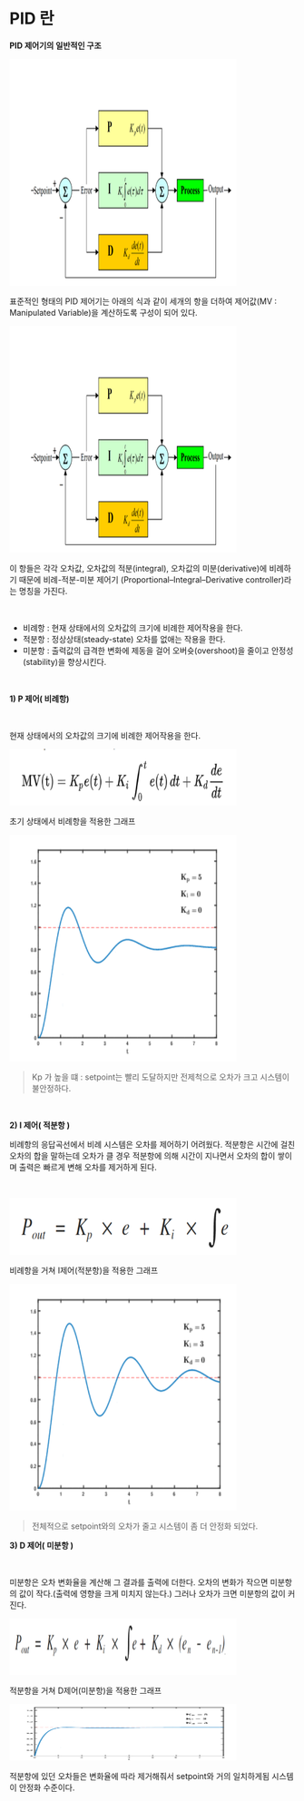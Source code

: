 # PID 란


**PID 제어기의 일반적인 구조**

<img src="https://github.com/alswo471/IOT/blob/main/drone/PID%20%EC%9B%90%EB%A6%AC/images/PIDex0.png?raw=true" width="400" height="400"><br>


표준적인 형태의 PID 제어기는 아래의 식과 같이 세개의 항을 더하여 제어값(MV : Manipulated Variable)을 계산하도록 구성이 되어 있다.

<img src="https://github.com/alswo471/IOT/blob/main/drone/PID%20%EC%9B%90%EB%A6%AC/images/PIDex0.png?raw=true" width="400" height="400"><br>



이 항들은 각각 오차값, 오차값의 적분(integral), 오차값의 미분(derivative)에 비례하기 때문에 비례-적분-미분 제어기 (Proportional–Integral–Derivative controller)라는 명칭을 가진다. 

</br>

* 비례항 : 현재 상태에서의 오차값의 크기에 비례한 제어작용을 한다.
* 적분항 : 정상상태(steady-state) 오차를 없애는 작용을 한다.
* 미분항 : 출력값의 급격한 변화에 제동을 걸어 오버슛(overshoot)을 줄이고 안정성(stability)을 향상시킨다.


</br>

**1) P 제어( 비례항)**

</br>

현재 상태에서의 오차값의 크기에 비례한 제어작용을 한다.

<img src="https://github.com/alswo471/IOT/blob/main/drone/PID%20%EC%9B%90%EB%A6%AC/images/PIDex1-1.png?raw=true" width="400" height="100"><br>


초기 상태에서 비례항을 적용한 그래프<br> 

<img src="https://github.com/alswo471/IOT/blob/main/drone/PID%20%EC%9B%90%EB%A6%AC/images/PIDex1.png?raw=true" width="400" height="400"><br>

> Kp 가 높을 떄 : setpoint는 빨리 도달하지만 전제척으로 오차가 크고 시스템이 불안정하다.


</br>

**2) I 제어( 적분항 )**

비례항의 응답곡선에서 비례 시스템은 오차를 제어하기 어려웠다. 적분항은 시간에 걸친 오차의 합을 말하는데 오차가 클 경우 적분항에 의해 시간이 지나면서 오차의 합이 쌓이며 출력은 빠르게 변해 오차를 제거하게 된다.

</br>

<img src="https://github.com/alswo471/IOT/blob/main/drone/PID%20%EC%9B%90%EB%A6%AC/images/PIDex2-2.png?raw=true" width="400" height="100"><br>

비례항을 거쳐 I제어(적분항)을 적용한 그래프<br>

<img src="https://github.com/alswo471/IOT/blob/main/drone/PID%20%EC%9B%90%EB%A6%AC/images/PIDex2.png?raw=true" width="400" height="400"><br>

> 전체적으로 setpoint와의 오차가 줄고 시스템이 좀 더 안정화 되었다.

**3) D 제어( 미분항 )**

</br>

미분항은 오차 변화율을 계산해 그 결과를 출력에 더한다. 오차의 변화가 작으면 미분항의 값이 작다.(출력에 영향을 크게 미치지 않는다.) 그러나 오차가 크면 미분항의 값이 커진다.


<img src="https://github.com/alswo471/IOT/blob/main/drone/PID%20%EC%9B%90%EB%A6%AC/images/PIDex3-1.png?raw=true" width="400" height="100"><br>


적분항을 거쳐 D제어(미분항)을 적용한 그래프

<img src="https://github.com/alswo471/IOT/blob/main/drone/PID%20%EC%9B%90%EB%A6%AC/images/PIDex3.png?raw=true" width="400" height="100"><br>

적분항에 있던 오차들은 변화율에 따라 제거해줘서 setpoint와 거의 일치하게됨 시스템이 안정화 수준이다.








</br>
</br>
</br>
</br>
</br>
</br>
